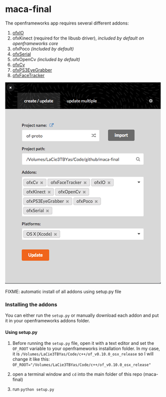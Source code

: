 # maca-final

The openframeworks app requires several different addons:

1. [ofxIO](https://github.com/bakercp/ofxIO)
2. ofxKinect (required for the libusb driver), *included by default on openframeworks core*
3. ofxPoco *(included by default)*
4. [ofxSerial](https://github.com/bakercp/ofxSerial) 
5. ofxOpenCv *(included by default)*
6. [ofxCv](https://github.com/kylemcdonald/ofxCv)
7. [ofxPS3EyeGrabber](https://github.com/bakercp/ofxPS3EyeGrabber)
8. [ofxFaceTracker](https://github.com/kylemcdonald/ofxFaceTracker)

![imgs/addons.png](./imgs/addons.png)

FIXME: automatic install of all addons using setup.py file

### Installing the addons
You can either run the `setup.py` or manually download each addon and put it in your openframeworks addons folder.

#### Using setup.py

1. Before running the `setup.py` file, open it with a text editor and set the `OF_ROOT` variable to your openframeworks installation folder. In my case, it is `/Volumes/LaCie3TBYas/Code/c++/of_v0.10.0_osx_release` so I will change it like this:
`OF_ROOT="/Volumes/LaCie3TBYas/Code/c++/of_v0.10.0_osx_release"`

1. open a terminal window and `cd` into the main folder of this repo (maca-final)

2. run `python setup.py`
